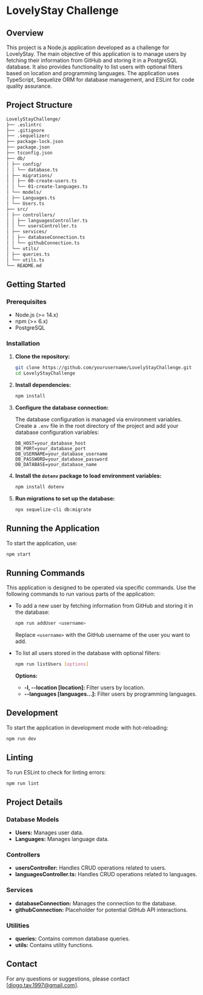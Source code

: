 # LovelyStay Challenge

## Overview

This project is a Node.js application developed as a challenge for LovelyStay. 
The main objective of this application is to manage users by fetching their 
information from GitHub and storing it in a PostgreSQL database. It also 
provides functionality to list users with optional filters based on location 
and programming languages. The application uses TypeScript, Sequelize ORM for 
database management, and ESLint for code quality assurance.

## Project Structure

```bash
LovelyStayChallenge/
├── .eslintrc
├── .gitignore
├── .sequelizerc
├── package-lock.json
├── package.json
├── tsconfig.json
├── db/
│ ├── config/
│ │ └── database.ts
│ ├── migrations/
│ │ ├── 00-create-users.ts
│ │ └── 01-create-languages.ts
│ └── models/
│ ├── Languages.ts
│ └── Users.ts
├── src/
│ ├── controllers/
│ │ ├── languagesController.ts
│ │ └── usersController.ts
│ ├── services/
│ │ ├── databaseConnection.ts
│ │ └── githubConnection.ts
│ └── utils/
│ ├── queries.ts
│ └── utils.ts
└── README.md
```

## Getting Started

### Prerequisites

- Node.js (>= 14.x)
- npm (>= 6.x)
- PostgreSQL

### Installation

1. **Clone the repository:**

    ```bash
    git clone https://github.com/yourusername/LovelyStayChallenge.git
    cd LovelyStayChallenge
    ```

2. **Install dependencies:**

    ```bash
    npm install
    ```

3. **Configure the database connection:**

    The database configuration is managed via environment variables. Create a 
    `.env` file in the root directory of the project and add your database 
    configuration variables:

    ```plaintext
    DB_HOST=your_database_host
    DB_PORT=your_database_port
    DB_USERNAME=your_database_username
    DB_PASSWORD=your_database_password
    DB_DATABASE=your_database_name
    ```

4. **Install the `dotenv` package to load environment variables:**

    ```bash
    npm install dotenv
    ```

6. **Run migrations to set up the database:**

    ```bash
    npx sequelize-cli db:migrate
    ```

## Running the Application

To start the application, use:

```bash
npm start
```

## Running Commands

This application is designed to be operated via specific commands. Use the
following commands to run various parts of the application:

- To add a new user by fetching information from GitHub and storing it in the
database:

    ```bash
    npm run addUser <username>
    ```

    Replace `<username>` with the GitHub username of the user you want to add.

- To list all users stored in the database with optional filters:

    ```bash
    npm run listUsers [options]
    ```

    **Options:**
    - **-l, --location [location]:** Filter users by location.
    - **--languages [languages...]:** Filter users by programming languages.

## Development

To start the application in development mode with hot-reloading:

```bash
npm run dev
```

## Linting

To run ESLint to check for linting errors:

```bash
npm run lint
```

## Project Details

### Database Models

- **Users:** Manages user data.
- **Languages:** Manages language data.

### Controllers

- **usersController:** Handles CRUD operations related to users.
- **languagesController.ts:** Handles CRUD operations related to languages.

### Services

- **databaseConnection:** Manages the connection to the database.
- **githubConnection:** Placeholder for potential GitHub API interactions.

### Utilities

- **queries:** Contains common database queries.
- **utils:** Contains utility functions.

## Contact

For any questions or suggestions, please contact [diogo.tav.1997@gmail.com].